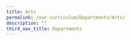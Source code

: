 ```yaml
---
title: Arts
permalink: /our-curriculum/Departments/Arts/
description: ""
third_nav_title: Departments
---
```

